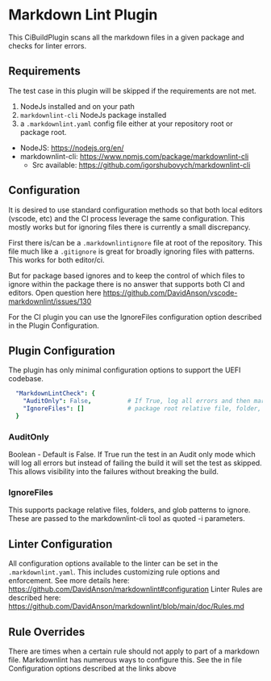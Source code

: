 # Markdown Lint Plugin

This CiBuildPlugin scans all the markdown files in a given package and
checks for linter errors.

## Requirements

The test case in this plugin will be skipped if the requirements are not met.

1. NodeJs installed and on your path
2. `markdownlint-cli` NodeJs package installed
3. a `.markdownlint.yaml` config file either at your repository root or package root.

* NodeJS: <https://nodejs.org/en/>
* markdownlint-cli: <https://www.npmjs.com/package/markdownlint-cli>
  * Src available:  <https://github.com/igorshubovych/markdownlint-cli>

## Configuration

It is desired to use standard configuration methods so that both local editors (vscode, etc)
and the CI process leverage the same configuration.  This mostly works but for ignoring
files there is currently a small discrepancy.  

First there is/can be a `.markdownlintignore` file at root of the repository.  This
file much like a `.gitignore` is great for broadly ignoring files with patterns.  This
works for both editor/ci.  

But for package based ignores and to keep the control of which files to ignore within the package
there is no answer that supports both CI and editors.  Open question here
<https://github.com/DavidAnson/vscode-markdownlint/issues/130>

For the CI plugin you can use the IgnoreFiles configuration option described in the Plugin Configuration.

## Plugin Configuration

The plugin has only minimal configuration options to support the UEFI codebase.

``` yaml
  "MarkdownLintCheck": {
    "AuditOnly": False,          # If True, log all errors and then mark as skipped
    "IgnoreFiles": []            # package root relative file, folder, or glob pattern to ignore
  }
```

### AuditOnly

Boolean - Default is False.
If True run the test in an Audit only mode which will log all errors but instead
of failing the build it will set the test as skipped.  This allows visibility
into the failures without breaking the build.

### IgnoreFiles

This supports package relative files, folders, and glob patterns to ignore.
These are passed to the markdownlint-cli tool as quoted -i parameters.

## Linter Configuration

All configuration options available to the linter can be set in the  `.markdownlint.yaml`.
This includes customizing rule options and enforcement.
See more details here: <https://github.com/DavidAnson/markdownlint#configuration>
Linter Rules are described here: <https://github.com/DavidAnson/markdownlint/blob/main/doc/Rules.md>

## Rule Overrides

There are times when a certain rule should not apply to part of a markdown file.
Markdownlint has numerous ways to configure this.
See the in file Configuration options described at the links above

